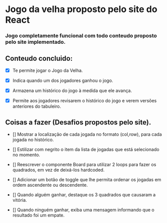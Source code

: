 # Jogo da velha proposto pelo site do React

### Jogo completamente funcional com todo conteudo proposto pelo site implementado.

## Conteudo concluido:

- [x] Te permite jogar o Jogo da Velha.

- [x] Indica quando um dos jogadores ganhou o jogo.

- [x] Armazena um histórico do jogo à medida que ele avança.

- [x] Permite aos jogadores revisarem o histórico do jogo e verem versões anteriores do tabuleiro.


## Coisas a fazer (Desafios propostos pelo site).


- [] Mostrar a localização de cada jogada no formato (col,row), para cada jogada no histórico.

- [] Estilizar com negrito o item da lista de jogadas que está selecionado no momento.

- [] Reescrever o componente Board para utilizar 2 loops para fazer os quadrados, em vez de deixá-los hardcoded.

- [] Adicionar um botão de toggle que lhe permita ordenar os jogadas em ordem ascendente ou descendente.

- [] Quando alguém ganhar, destaque os 3 quadrados que causaram a vitória.

- [] Quando ninguém ganhar, exiba uma mensagem informando que o resultado foi um empate.

